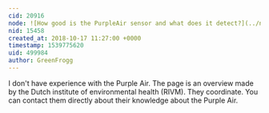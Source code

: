 ```yaml
---
cid: 20916
node: ![How good is the PurpleAir sensor and what does it detect?](../notes/warren/01-04-2018/how-good-is-the-purpleair-sensor-and-what-does-it-detect)
nid: 15458
created_at: 2018-10-17 11:27:00 +0000
timestamp: 1539775620
uid: 499984
author: GreenFrogg
---
```


I don't have experience with the Purple Air. The page is an overview made by the Dutch institute of environmental health (RIVM). They coordinate. You can contact them directly about their knowledge about the Purple Air.